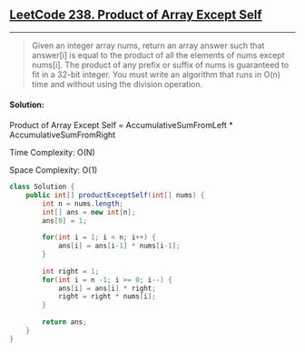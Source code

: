 ## [LeetCode 238. Product of Array Except Self](https://leetcode.com/problems/product-of-array-except-self/)

---

> Given an integer array nums, return an array answer such that answer[i] is equal to the product of all the 
> elements of nums except nums[i]. The product of any prefix or suffix of nums is guaranteed to 
> fit in a 32-bit integer. You must write an algorithm that runs in O(n) time and 
> without using the division operation.

#### Solution:

Product of Array Except Self = AccumulativeSumFromLeft * AccumulativeSumFromRight

Time Complexity: O(N)

Space Complexity: O(1)

```java
class Solution {
    public int[] productExceptSelf(int[] nums) {
        int n = nums.length;
        int[] ans = new int[n];
        ans[0] = 1;
        
        for(int i = 1; i < n; i++) {
            ans[i] = ans[i-1] * nums[i-1];
        }
        
        int right = 1;
        for(int i = n -1; i >= 0; i--) {
            ans[i] = ans[i] * right;
            right = right * nums[i];
        }
        
        return ans;
    }
}
```